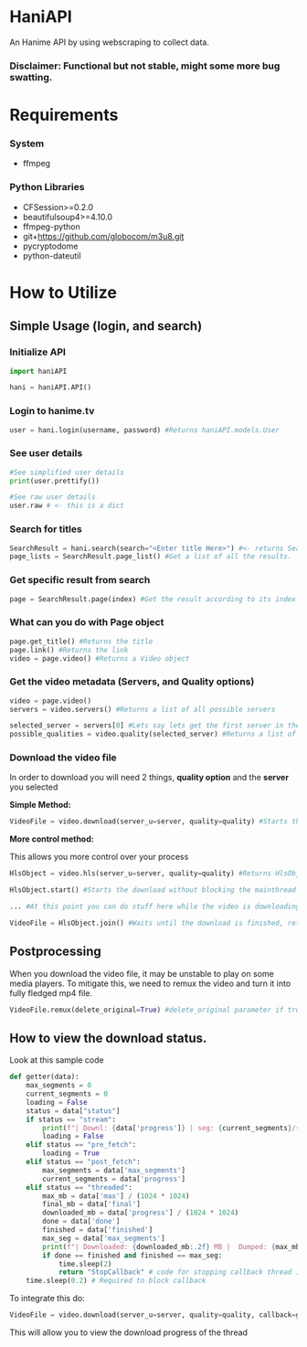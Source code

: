 # HaniAPI
An Hanime API by using webscraping to collect data.

### Disclaimer: Functional but not stable, might some more bug swatting.

# Requirements
### System
* ffmpeg
### Python Libraries
* CFSession>=0.2.0
* beautifulsoup4>=4.10.0
* ffmpeg-python
* git+https://github.com/globocom/m3u8.git
* pycryptodome
* python-dateutil

# How to Utilize

## Simple Usage (login, and search)

### Initialize API
```py
import haniAPI

hani = haniAPI.API()
```

### Login to hanime.tv
```py
user = hani.login(username, password) #Returns haniAPI.models.User
```
### See user details
```py
#See simplified user details
print(user.prettify())

#See raw user details
user.raw # <- this is a dict
```

### Search for titles
```py
SearchResult = hani.search(search="<Enter title Here>") #<- returns SearchResult object, can be treated as dict
page_lists = SearchResult.page_list() #Get a list of all the results.
```

### Get specific result from search
```py
page = SearchResult.page(index) #Get the result according to its index list value, returns a Page object
```

### What can you do with Page object
```py
page.get_title() #Returns the title
page.link() #Returns the link
video = page.video() #Returns a Video object 
```

### Get the video metadata (Servers, and Quality options)
```py
video = page.video()
servers = video.servers() #Returns a list of all possible servers

selected_server = servers[0] #Lets say lets get the first server in the list
possible_qualities = video.quality(selected_server) #Returns a list of all possible quality options according to your selected server
```

### Download the video file
In order to download you will need 2 things, **quality option** and the **server** you selected

**Simple Method:**
```py
VideoFile = video.download(server_u=server, quality=quality) #Starts the download and waits until it is finished, returns a VideoFile object that allows you to manipulate the final output of the video, ill explain later why.
```

**More control method:**

This allows you more control over your process
```py
HlsObject = video.hls(server_u=server, quality=quality) #Returns HlsObject object

HlsObject.start() #Starts the download without blocking the mainthread

... #At this point you can do stuff here while the video is downloading

VideoFile = HlsObject.join() #Waits until the download is finished, returns VideoFile object similar to video.download()
```

## Postprocessing

When you download the video file, it may be unstable to play on some media players. To mitigate this, we need to remux the video and turn it into fully fledged mp4 file.

```py
VideoFile.remux(delete_original=True) #delete_original parameter if true (Default will always be true) deletes the original video after the remux is finished 
```

## How to view the download status. 

Look at this sample code

```py
def getter(data):
    max_segments = 0
    current_segments = 0
    loading = False
    status = data["status"]
    if status == "stream":
        print(f"| Downl: {data['progress']} | seg: {current_segments}/{max_segments} | {'L' if loading else 'D'} |",end='\r')
        loading = False
    elif status == "pre_fetch":
        loading = True
    elif status == "post_fetch":
        max_segments = data['max_segments']
        current_segments = data['progress']
    elif status == "threaded":
        max_mb = data['max'] / (1024 * 1024)
        final_mb = data['final']
        downloaded_mb = data['progress'] / (1024 * 1024)
        done = data['done']
        finished = data['finished']
        max_seg = data['max_segments']
        print(f"| Downloaded: {downloaded_mb:.2f} MB |  Dumped: {max_mb:.2f}/~{final_mb} MB | thr: {threading.active_count()} | d:f: {done}:{finished}/{max_seg} |", end="\r")
        if done == finished and finished == max_seg:
            time.sleep(2)
            return "StopCallback" # code for stopping callback thread if running on threaded mode 
    time.sleep(0.2) # Required to block callback
```

To integrate this do:

```py
VideoFile = video.download(server_u=server, quality=quality, callback=getter)
```

This will allow you to view the download progress of the thread